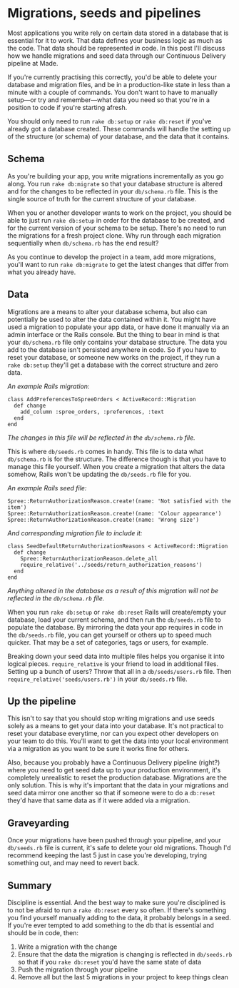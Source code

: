 # Migrations, seeds and pipelines

Most applications you write rely on certain data stored in a database that is essential for it to work. That data defines your business logic as much as the code. That data should be represented _in_ code. In this post I'll discuss how we handle migrations and seed data through our Continuous Delivery pipeline at Made.

If you're currently practising this correctly, you'd be able to delete your database and migration files, and be in a production-like state in less than a minute with a couple of commands. You don't want to have to manually setup—or try and remember—what data you need so that you're in a position to code if you're starting afresh.

You should only need to run `rake db:setup` or `rake db:reset` if you've already got a database created. These commands will handle the setting up of the structure (or schema) of your database, and the data that it contains.

## Schema

As you're building your app, you write migrations incrementally as you go along. You run `rake db:migrate` so that your database structure is altered and for the changes to be reflected in your `db/schema.rb` file. This is the single source of truth for the current structure of your database.

When you or another developer wants to work on the project, you should be able to just run `rake db:setup` in order for the database to be created, and for the current version of your schema to be setup. There's no need to run the migrations for a fresh project clone. Why run through each migration sequentially when `db/schema.rb` has the end result?

As you continue to develop the project in a team, add more migrations, you'll want to run `rake db:migrate` to get the latest changes that differ from what you already have.

## Data

Migrations are a means to alter your database schema, but also can potentially be used to alter the data contained within it. You might have used a migration to populate your app data, or have done it manually via an admin interface or the Rails console. But the thing to bear in mind is that your `db/schema.rb` file only contains your database structure. The data you add to the database isn't persisted anywhere in code. So if you have to reset your database, or someone new works on the project, if they run a `rake db:setup` they'll get a database with the correct structure and zero data.

_An example Rails migration:_

```
class AddPreferencesToSpreeOrders < ActiveRecord::Migration
  def change
    add_column :spree_orders, :preferences, :text
  end
end
```

_The changes in this file will be reflected in the `db/schema.rb` file._

This is where `db/seeds.rb` comes in handy. This file is to data what `db/schema.rb` is for the structure. The difference though is that you have to manage this file yourself. When you create a migration that alters the data somehow, Rails won't be updating the `db/seeds.rb` file for you.

_An example Rails seed file:_

```
Spree::ReturnAuthorizationReason.create!(name: 'Not satisfied with the item')
Spree::ReturnAuthorizationReason.create!(name: 'Colour appearance')
Spree::ReturnAuthorizationReason.create!(name: 'Wrong size')
```

_And corresponding migration file to include it:_

```
class SeedDefaultReturnAuthorizationReasons < ActiveRecord::Migration
  def change
    Spree::ReturnAuthorizationReason.delete_all
    require_relative('../seeds/return_authorization_reasons')
  end
end
```

_Anything altered in the database as a result of this migration will not be reflected in the `db/schema.rb` file._

When you run `rake db:setup` or `rake db:reset` Rails will create/empty your database, load your current schema, and then run the `db/seeds.rb` file to populate  the database. By mirroring the data your app requires in code in the `db/seeds.rb` file, you can get yourself or others up to speed much quicker. That may be a set of categories, tags or users, for example.

Breaking down your seed data into multiple files helps you organise it into logical pieces. `require_relative` is your friend to load in additional files. Setting up a bunch of users? Throw that all in a `db/seeds/users.rb` file. Then `require_relative('seeds/users.rb')` in your `db/seeds.rb` file.

## Up the pipeline

This isn't to say that you should stop writing migrations and use seeds solely as a means to get your data into your database. It's not practical to reset your database everytime, nor can you expect other developers on your team to do this. You'll want to get the data into your local environment via a migration as you want to be sure it works fine for others. 

Also, because you probably have a Continuous Delivery pipeline (right?) where you need to get seed data up to your production environment, it's completely unrealistic to reset the production database. Migrations are the only solution. This is why it's important that the data in your migrations and seed data mirror one another so that if someone were to do a `db:reset` they'd have that same data as if it were added via a migration.

## Graveyarding

Once your migrations have been pushed through your pipeline, and your `db/seeds.rb` file is current, it's safe to delete your old migrations. Though I'd recommend keeping the last 5 just in case you're developing, trying something out, and may need to revert back.

## Summary

Discipline is essential. And the best way to make sure you're disciplined is to not be afraid to run a `rake db:reset` every so often. If there's something you find yourself manually adding to the data, it probably belongs in a seed. If you're ever tempted to add something to the db that is essential and should be in code, then:

 1. Write a migration with the change
 2. Ensure that the data the migration is changing is reflected in `db/seeds.rb` so that if you `rake db:reset` you'd have the same state of data
 3. Push the migration through your pipeline
 4. Remove all but the last 5 migrations in your project to keep things clean

